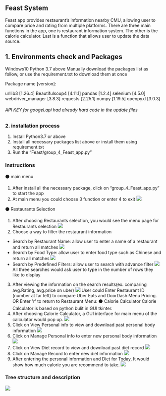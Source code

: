 ## Feast System
Feast app provides restaurant’s information nearby CMU, allowing user to compare price and rating from multiple platforms. There are three main functions in the app, one is restaurant information system. The other is the calorie calculator. Last is a function that allows user to update the data source.

## 1. Environments check and Packages
Windows10
Python 3.7 above
Manually download the packages list as follow, or use the requirement.txt to download them at once

Package name [version]:

urllib3 [1.26.4]
Beautifulsoup4 [4.11.1]
pandas [1.2.4]
selenium [4.5.0]
webdriver_manager [3.8.3]
requests [2.25.1]
numpy [1.19.5]
openpyxl [3.0.3]

###### API KEY for googel.api had already hard code in the update files
### 2. installation process
1. Install Python3.7 or above
2. Install all necessary packages list above or install them using requirement.txt
3. Run the “Feast/group_4_Feast_app.py”
### Instructions
⚫ main menu
1. After install all the necessary package, click on “group_4_Feast_app.py” to start the app
2. At main menu you could choose 3 function or enter 4 to exit
![](Images/main%20menu.jpg)

⚫ Restaurants Selection
1. After choosing Restaurants selection, you would see the menu page for Restaurants selection
![](Images/Restaurant.jpg)
2. Choose a way to filter the restaurant information
* Search by Restaurant Name: allow user to enter a name of a restaurant and return all matches
![](Images/SearchByName.jpg)
* Search by Food Type: allow user to enter food type such as Chinese and return all matches
![](Images/SearchByFoodType.jpg)
* Search by Predefined Filters: allow user to search with advance filter
![](Images/Predefined%20Filters.jpg)
All three searches would ask user to type in the number of rows they like to display
3. After viewing the information on the search results(ex. comparing avg.Rating, avg.price on uber)
![](Images/Return.jpg)
User could Enter Restaurant ID (number at far left) to compare Uber Eats and DoorDash Menu Pricing.
OR Enter 'r' to return to Restaurant Menu:
⚫ Calorie Calculator Calorie Calculator is based on python bulit in GUI tkinter.
1. After choosing Calorie Calculator, a GUI interface for main menu of the calculator would pop up.
![](Images/Calorie%20page1.jpg)
2. Click on View Personal info to view and download past personal body information
![](Images/Calorie%20page%202.jpg)
3. Click on Manage Personal info to enter new personal body information
![](Images/Calorie%20page%203.jpg)
4. Click on View Diet record to view and download past diet record
![](Images/Calorie%20page%204.jpg)
5. Click on Manage Record to enter new diet information
![](Images/Calorie%20page%205.jpg)
6. After entering the personal information and Diet for Today, It would show how much calorie you are recommend to take.
![](Images/Calorie%20page%206.jpg)
### Tree structure and description
![](Images/File%20Structure.jpg)
